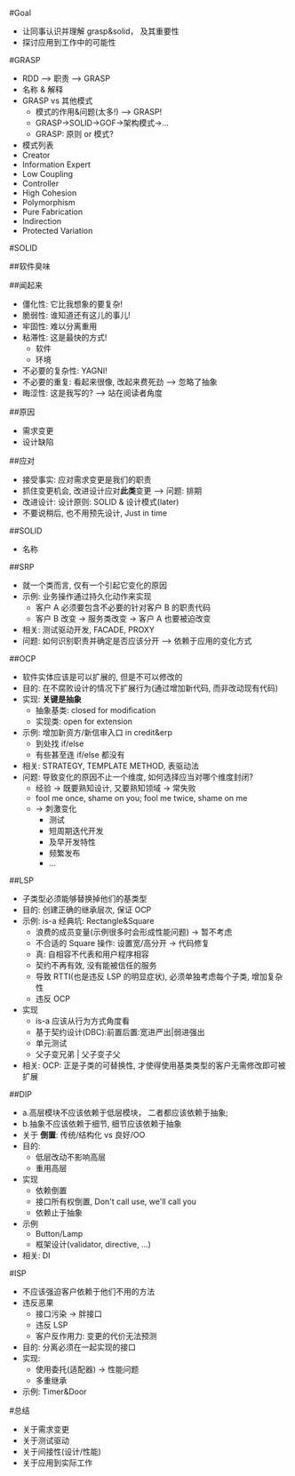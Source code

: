 #Goal
- 让同事认识并理解 grasp&solid， 及其重要性
- 探讨应用到工作中的可能性

#GRASP
- RDD --> 职责 --> GRASP
- 名称 & 解释
- GRASP vs 其他模式
    + 模式的作用&问题(太多!) --> GRASP!
    + GRASP->SOLID->GOF->架构模式->...
    + GRASP: 原则 or 模式?
- 模式列表
- Creator
- Information Expert
- Low Coupling
- Controller
- High Cohesion
- Polymorphism
- Pure Fabrication
- Indirection
- Protected Variation

#SOLID

##软件臭味

##闻起来

- 僵化性: 它比我想象的要复杂!
- 脆弱性: 谁知道还有这儿的事儿!
- 牢固性: 难以分离重用
- 粘滞性: 这是最快的方式!
    + 软件
    + 环境
- 不必要的复杂性: YAGNI!
- 不必要的重复: 看起来很像, 改起来费死劲 --> 忽略了抽象
- 晦涩性: 这是我写的? --> 站在阅读者角度

##原因

- 需求变更
- 设计缺陷

##应对

- 接受事实: 应对需求变更是我们的职责
- 抓住变更机会, 改进设计应对**此类**变更 --> 问题: 排期
- 改进设计: 设计原则: SOLID & 设计模式(later)
- 不要说稍后, 也不用预先设计, Just in time

##SOLID

- 名称

##SRP

- 就一个类而言, 仅有一个引起它变化的原因
- 示例: 业务操作通过持久化动作来实现
    + 客户 A 必须要包含不必要的针对客户 B 的职责代码
    + 客户 B 改变 -> 服务类改变 -> 客户 A 也要被迫改变
- 相关: 测试驱动开发, FACADE, PROXY
- 问题: 如何识别职责并确定是否应该分开 --> 依赖于应用的变化方式

##OCP

- 软件实体应该是可以扩展的, 但是不可以修改的
- 目的: 在不腐败设计的情况下扩展行为(通过增加新代码, 而非改动现有代码)
- 实现: **关键是抽象**
    + 抽象基类: closed for modification
    + 实现类: open for extension
- 示例: 增加新资方/新信审入口 in credit&erp
    + 到处找 if/else
    + 有些甚至连 if/else 都没有
- 相关: STRATEGY, TEMPLATE METHOD, 表驱动法
- 问题: 导致变化的原因不止一个维度, 如何选择应当对哪个维度封闭?
    + 经验 -> 既要熟知设计, 又要熟知领域 -> 常失败
    + fool me once, shame on you; fool me twice, shame on me
    + -> 刺激变化
        * 测试
        * 短周期迭代开发
        * 及早开发特性
        * 频繁发布
        * ...


##LSP

- 子类型必须能够替换掉他们的基类型
- 目的: 创建正确的继承层次, 保证 OCP
- 示例: is-a 经典坑: Rectangle&Square
    + 浪费的成员变量(示例很多时会形成性能问题) -> 暂不考虑
    + 不合适的 Square 操作: 设置宽/高分开 -> 代码修复
    + 真: 自相容不代表和用户程序相容
    + 契约不再有效, 没有能被信任的服务
    + 导致 RTTI(也是违反 LSP 的明显症状), 必须单独考虑每个子类, 增加复杂性
    + 违反 OCP
- 实现
    + is-a 应该从行为方式角度看
    + 基于契约设计(DBC):前置后置:宽进严出|弱进强出
    + 单元测试      
    + 父子变兄弟 | 父子变子父
- 相关: OCP: 正是子类的可替换性, 才使得使用基类类型的客户无需修改即可被扩展

##DIP

- a.高层模块不应该依赖于低层模块， 二者都应该依赖于抽象; 
- b.抽象不应该依赖于细节, 细节应该依赖于抽象
- 关于 **倒置**: 传统/结构化 vs 良好/OO
- 目的: 
    + 低层改动不影响高层
    + 重用高层
- 实现
    + 依赖倒置
    + 接口所有权倒置, Don't call use, we'll call you
    + 依赖止于抽象
- 示例
    + Button/Lamp
    + 框架设计(validator, directive, ...)
- 相关: DI

#ISP

- 不应该强迫客户依赖于他们不用的方法
- 违反恶果
    + 接口污染 -> 胖接口
    + 违反 LSP
    + 客户反作用力: 变更的代价无法预测
- 目的: 分离必须在一起实现的接口
- 实现:
    + 使用委托(适配器) -> 性能问题
    + 多重继承 
- 示例: Timer&Door

#总结
- 关于需求变更
- 关于测试驱动
- 关于间接性(设计/性能)
- 关于应用到实际工作
